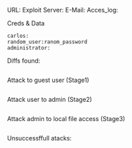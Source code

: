 URL: 
Exploit Server:
E-Mail:
Acces_log:

Creds & Data
```
carlos:
random_user:ranom_password
administrator:
```

Diffs found:
```

```

Attack to guest user (Stage1)
```

```


Attack user to admin (Stage2)
```

```


Attack admin to local file access (Stage3)
```

```


Unsuccessffull atacks:
```

```
